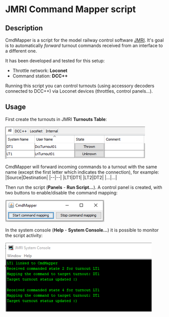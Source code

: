 # JMRI Command Mapper script

## Description
CmdMapper is a script for the model railway control software [JMRI](https://www.jmri.org/).
It's goal is to automatically *forward* turnout commands received from an interface to a different one.

It has been developed and tested for this setup:

 - Throttle network: **Loconet**
 - Command station: **DCC++**

Running this script you can control turnouts (using accessory decoders connected to DCC++) via Loconet devices (throttles, control panels...).

## Usage

First create the turnouts in JMRI  **Turnouts Table**:

![](https://github.com/lucadentella/jmri-cmdmapper/blob/main/turnouts.png?raw=true)

CmdMapper will forward incoming commands to a turnout with the same name (except the first letter which indicates the connection), for example:
|Source|Destination|
|--|--|
|LT1|DT1|
|LT2|DT2|
|...|...|

Then run the script (**Panels** - **Run Script...**).
A control panel is created, with two buttons to enable/disable the command mapping:

![](https://github.com/lucadentella/jmri-cmdmapper/blob/main/ctrlpanel.png?raw=true)

In the system console (**Help** - **System Console...**) it is possible to monitor the script activity:

![](https://github.com/lucadentella/jmri-cmdmapper/blob/main/sysconsole.png?raw=true)
